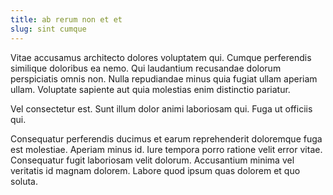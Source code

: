 ```yaml
---
title: ab rerum non et et
slug: sint cumque
---
```


Vitae accusamus architecto dolores voluptatem qui. Cumque perferendis similique doloribus ea nemo. Qui laudantium recusandae dolorum perspiciatis omnis non. Nulla repudiandae minus quia fugiat ullam aperiam ullam. Voluptate sapiente aut quia molestias enim distinctio pariatur.

Vel consectetur est. Sunt illum dolor animi laboriosam qui. Fuga ut officiis qui.

Consequatur perferendis ducimus et earum reprehenderit doloremque fuga est molestiae. Aperiam minus id. Iure tempora porro ratione velit error vitae. Consequatur fugit laboriosam velit dolorum. Accusantium minima vel veritatis id magnam dolorem. Labore quod ipsum quas dolorem et quo soluta.
